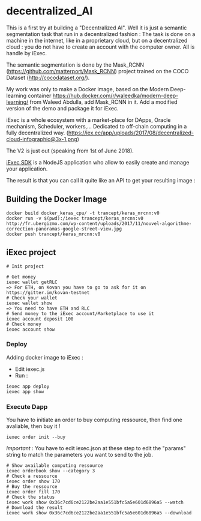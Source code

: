 # decentralized_AI

This is a first try at building a "Decentralized AI". Well it is just a semantic segmentation task that run in a decentralized fashion : The task is done on a machine in the internet, like in a proprietary cloud, but on a decentralized cloud : you do not have to create an account with the computer owner. All is handle by iExec.

The semantic segmentation is done by the Mask_RCNN (https://github.com/matterport/Mask_RCNN) project trained on the COCO Dataset (http://cocodataset.org/).

My work was only to make a Docker image, based on the Modern Deep-learning container https://hub.docker.com/r/waleedka/modern-deep-learning/ from Waleed Abdulla, add Mask_RCNN in it.
Add a modified version of the demo and package it for iExec.

iExec is a whole ecosystem with a market-place for DApps, Oracle mechanism, Scheduler, workers,... Dedicated to off-chain computing in a fully decentralized way.
(https://iex.ec/app/uploads/2017/08/decentralized-cloud-infographic@3x-1.png)

The V2 is just out (speaking from 1st of June 2018).

[iExec SDK](https://github.com/iExecBlockchainComputing/iexec-sdk) is a NodeJS application who allow to easily create and manage your application.

The result is that you can call it quite like an API to get your resulting image :


## Building the Docker Image

```
docker build docker_keras_cpu/ -t trancept/keras_mrcnn:v0
docker run -v $(pwd):/iexec trancept/keras_mrcnn:v0 http://fr.ubergizmo.com/wp-content/uploads/2017/11/nouvel-algorithme-correction-panoramas-google-street-view.jpg
docker push trancept/keras_mrcnn:v0
```


## iExec project

```
# Init project

# Get money
iexec wallet getRLC
=> For ETH, on Kovan you have to go to ask for it on https://gitter.im/kovan-testnet
# Check your wallet
iexec wallet show
=> You need to have ETH and RLC
# Send money to the iExec account/Marketplace to use it
iexec account deposit 100
# Check money
iexec account show
```

### Deploy

Adding docker image to iExec :
- Edit iexec.js
- Run :
```
iexec app deploy
iexec app show
```

### Execute Dapp

You have to initiate an order to buy computing ressource, then find one avaliable, then buy it !

```
iexec order init --buy
```
*Important* : You have to edit iexec.json at these step to edit the "params" string to match the parameters you want to send to the job.

```
# Show available computing ressource
iexec orderbook show --category 3
# Check a ressource
iexec order show 170
# Buy the ressource
iexec order fill 170
# Check the status
iexec work show 0x36c7cd6ce2122be2aa1e551bfc5a5e601d6896a5 --watch
# Download the result
iexec work show 0x36c7cd6ce2122be2aa1e551bfc5a5e601d6896a5 --download
```
